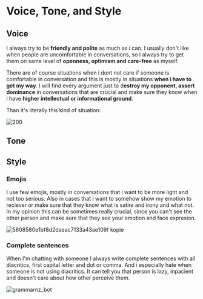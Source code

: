 # Voice, Tone, and Style
## Voice
I always try to be **friendly and polite** as much as i can. I usually don't like when people are uncomfortable in conversations, so I always try to get them on same level of **openness, optimism and care-free** as myself. 

There are of course situations when i dont not care if someone is comfortable in conversation and this is mostly in situations **when i have to get my way**. I will find every argument just to d**estroy my opponent, assert dominance** in conversations that are crucial and make sure they know when i have **higher intellectual or informational ground**. 

Than it's literally this kind of situation:

![200](https://github.com/ThaliciusWaltari/english-for-designers/assets/150806048/0258b888-7ff7-456d-b4a1-3bfc05c2e64a)

## Tone

## Style
### Emojis
I use few emojis, mostly in conversations that i want to be more light and not too serious. Also in cases that i want to somehow show my emotion to reciever or make sure that they know what is satire and irony and what not. In my opinion this can be sometimes really crucial, since you can't see the other person and make sure that they see your emotion and face expresion.

![5608580e1bf8d2daeac7133a43ae109f kopie](https://github.com/ThaliciusWaltari/english-for-designers/assets/150806048/3b1bc78c-9caa-486f-a654-abdd350fb492)

### Complete sentences
When I'm chatting with someone I always write complete sentences with all diacritics, first capital letter and dot or comma. And i especially hate when someone is not using diacritics. It can tell you that person is lazy, inpacient and doesn't care about how other perceive them. 

![grammarnz_bot](https://github.com/ThaliciusWaltari/english-for-designers/assets/150806048/025bf53f-288c-4281-b4b8-bcea57a10622)

